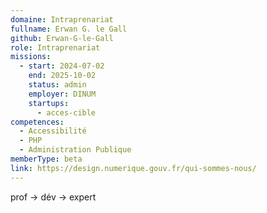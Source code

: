 ```yaml
---
domaine: Intraprenariat
fullname: Erwan G. le Gall
github: Erwan-G-le-Gall
role: Intraprenariat
missions:
  - start: 2024-07-02
    end: 2025-10-02
    status: admin
    employer: DINUM
    startups:
      - acces-cible
competences:
  - Accessibilité
  - PHP
  - Administration Publique
memberType: beta
link: https://design.numerique.gouv.fr/qui-sommes-nous/
---
```

prof -> dév -> expert
